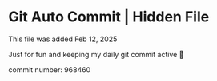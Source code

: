 # Git Auto Commit | Hidden File

This file was added Feb 12, 2025

Just for fun and keeping my daily git commit active 🤪

commit number: 968460
